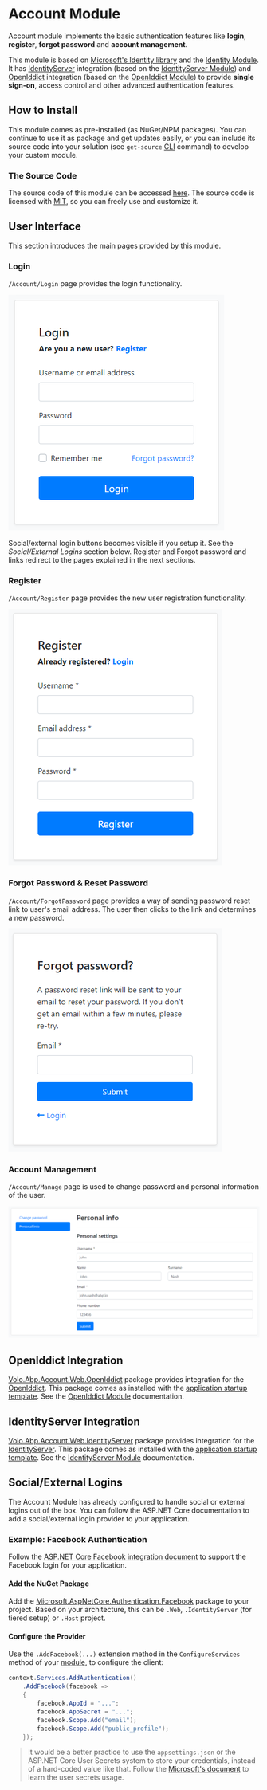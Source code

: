 # Account Module

Account module implements the basic authentication features like **login**, **register**, **forgot password** and **account management**.

This module is based on [Microsoft's Identity library](https://docs.microsoft.com/en-us/aspnet/core/security/authentication/identity) and the [Identity Module](./identity.md). It has [IdentityServer](https://github.com/IdentityServer) integration (based on the [IdentityServer Module](./identity-server.md)) and [OpenIddict](https://github.com/openiddict) integration (based on the [OpenIddict Module](./openiddict.md)) to provide **single sign-on**, access control and other advanced authentication features.

## How to Install

This module comes as pre-installed (as NuGet/NPM packages). You can continue to use it as package and get updates easily, or you can include its source code into your solution (see `get-source` [CLI](../cli/index.md) command) to develop your custom module.

### The Source Code

The source code of this module can be accessed [here](https://github.com/abpframework/abp/tree/dev/modules/account). The source code is licensed with [MIT](https://choosealicense.com/licenses/mit/), so you can freely use and customize it.

## User Interface

This section introduces the main pages provided by this module.

### Login

`/Account/Login` page provides the login functionality.

![account-module-login](../images/account-module-login.png)

Social/external login buttons becomes visible if you setup it. See the *Social/External Logins* section below. Register and Forgot password and links redirect to the pages explained in the next sections.

### Register

`/Account/Register` page provides the new user registration functionality.

![account-module-register](../images/account-module-register.png)

### Forgot Password & Reset Password

`/Account/ForgotPassword` page provides a way of sending password reset link to user's email address. The user then clicks to the link and determines a new password.

![account-module-forgot-password](../images/account-module-forgot-password.png)

### Account Management

`/Account/Manage` page is used to change password and personal information of the user.

![account-module-manage-account](../images/account-module-manage-account.png)

## OpenIddict Integration

[Volo.Abp.Account.Web.OpenIddict](https://www.nuget.org/packages/Volo.Abp.Account.Web.OpenIddict) package provides integration for the [OpenIddict](https://github.com/openiddict). This package comes as installed with the [application startup template](../solution-templates/layered-web-application/index.md). See the [OpenIddict Module](./openiddict.md) documentation.

## IdentityServer Integration

[Volo.Abp.Account.Web.IdentityServer](https://www.nuget.org/packages/Volo.Abp.Account.Web.IdentityServer) package provides integration for the [IdentityServer](https://github.com/IdentityServer). This package comes as installed with the [application startup template](../Startup-Templates/Application.md). See the [IdentityServer Module](./identity-server.md) documentation.

## Social/External Logins

The Account Module has already configured to handle social or external logins out of the box. You can follow the ASP.NET Core documentation to add a social/external login provider to your application.

### Example: Facebook Authentication

Follow the [ASP.NET Core Facebook integration document](https://docs.microsoft.com/en-us/aspnet/core/security/authentication/social/facebook-logins) to support the Facebook login for your application.

#### Add the NuGet Package

Add the [Microsoft.AspNetCore.Authentication.Facebook](https://www.nuget.org/packages/Microsoft.AspNetCore.Authentication.Facebook) package to your project. Based on your architecture, this can be `.Web`, `.IdentityServer` (for tiered setup) or `.Host` project.

#### Configure the Provider

Use the `.AddFacebook(...)` extension method in the `ConfigureServices` method of your [module](../framework/architecture/modularity/basics.md), to configure the client:

````csharp
context.Services.AddAuthentication()
    .AddFacebook(facebook =>
    {
        facebook.AppId = "...";
        facebook.AppSecret = "...";
        facebook.Scope.Add("email");
        facebook.Scope.Add("public_profile");
    });
````

> It would be a better practice to use the `appsettings.json` or the ASP.NET Core User Secrets system to store your credentials, instead of a hard-coded value like that. Follow the [Microsoft's document](https://docs.microsoft.com/en-us/aspnet/core/security/authentication/social/facebook-logins) to learn the user secrets usage.
